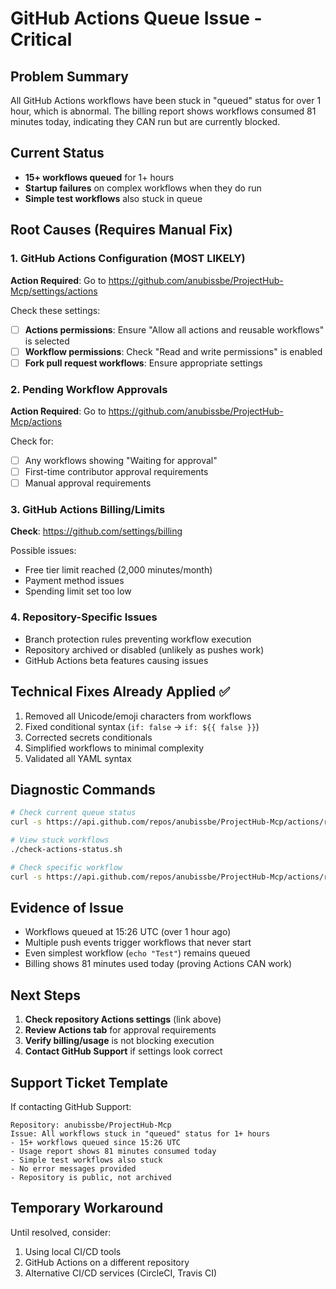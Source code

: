 # GitHub Actions Queue Issue - Critical

## Problem Summary
All GitHub Actions workflows have been stuck in "queued" status for over 1 hour, which is abnormal. The billing report shows workflows consumed 81 minutes today, indicating they CAN run but are currently blocked.

## Current Status
- **15+ workflows queued** for 1+ hours
- **Startup failures** on complex workflows when they do run
- **Simple test workflows** also stuck in queue

## Root Causes (Requires Manual Fix)

### 1. **GitHub Actions Configuration** (MOST LIKELY)
**Action Required**: Go to https://github.com/anubissbe/ProjectHub-Mcp/settings/actions

Check these settings:
- [ ] **Actions permissions**: Ensure "Allow all actions and reusable workflows" is selected
- [ ] **Workflow permissions**: Check "Read and write permissions" is enabled
- [ ] **Fork pull request workflows**: Ensure appropriate settings

### 2. **Pending Workflow Approvals**
**Action Required**: Go to https://github.com/anubissbe/ProjectHub-Mcp/actions

Check for:
- [ ] Any workflows showing "Waiting for approval"
- [ ] First-time contributor approval requirements
- [ ] Manual approval requirements

### 3. **GitHub Actions Billing/Limits**
**Check**: https://github.com/settings/billing

Possible issues:
- Free tier limit reached (2,000 minutes/month)
- Payment method issues
- Spending limit set too low

### 4. **Repository-Specific Issues**
- Branch protection rules preventing workflow execution
- Repository archived or disabled (unlikely as pushes work)
- GitHub Actions beta features causing issues

## Technical Fixes Already Applied ✅
1. Removed all Unicode/emoji characters from workflows
2. Fixed conditional syntax (`if: false` → `if: ${{ false }}`)
3. Corrected secrets conditionals
4. Simplified workflows to minimal complexity
5. Validated all YAML syntax

## Diagnostic Commands
```bash
# Check current queue status
curl -s https://api.github.com/repos/anubissbe/ProjectHub-Mcp/actions/runs?status=queued | jq '.total_count'

# View stuck workflows
./check-actions-status.sh

# Check specific workflow
curl -s https://api.github.com/repos/anubissbe/ProjectHub-Mcp/actions/runs/16121165132 | jq '{status: .status, conclusion: .conclusion}'
```

## Evidence of Issue
- Workflows queued at 15:26 UTC (over 1 hour ago)
- Multiple push events trigger workflows that never start
- Even simplest workflow (`echo "Test"`) remains queued
- Billing shows 81 minutes used today (proving Actions CAN work)

## Next Steps
1. **Check repository Actions settings** (link above)
2. **Review Actions tab** for approval requirements
3. **Verify billing/usage** is not blocking execution
4. **Contact GitHub Support** if settings look correct

## Support Ticket Template
If contacting GitHub Support:

```
Repository: anubissbe/ProjectHub-Mcp
Issue: All workflows stuck in "queued" status for 1+ hours
- 15+ workflows queued since 15:26 UTC
- Usage report shows 81 minutes consumed today
- Simple test workflows also stuck
- No error messages provided
- Repository is public, not archived
```

## Temporary Workaround
Until resolved, consider:
1. Using local CI/CD tools
2. GitHub Actions on a different repository
3. Alternative CI/CD services (CircleCI, Travis CI)